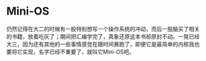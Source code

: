 # Mini-OS

仍然记得在大二的时候有一股特别想写一个操作系统的冲动，而后一股脑买了相关的书籍，放着吃灰了；期间把汇编学完了，真象还原这本书却原封不动。一晃已经大三，因为还有其他的一些事情感觉在跟时间赛跑了，即便它是最简单的内核我也要将它实现，名字已经不重要了，就叫它Mini-OS吧。





